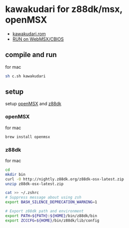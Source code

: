 # kawakudari for z88dk/msx, openMSX

- [kawakudari.rom](https://ichigojam.github.io/kawakudari_z88dk_msx/kawakudari.rom)
- [RUN on WebMSX/CBIOS](https://webmsx.org/cbios/?ROM=https://ichigojam.github.io/kawakudari_z88dk_msx/kawakudari.rom)

## compile and run

for mac
```sh
sh c.sh kawakudari
```

## setup

setup [openMSX](https://openmsx.org/) and [z88dk](https://z88dk.org/site/)

### openMSX

for mac
```sh
brew install openmsx
```

### z88dk

for mac
```sh
cd
mkdir bin
curl -O http://nightly.z88dk.org/z88dk-osx-latest.zip
unzip z88dk-osx-latest.zip

cat >> ~/.zshrc
# Suppress message about using zsh
export BASH_SILENCE_DEPRECATION_WARNING=1

# Export z88dk path and environment
export PATH=${PATH}:${HOME}/bin/z88dk/bin
export ZCCCFG=${HOME}/bin/z88dk/lib/config
```
